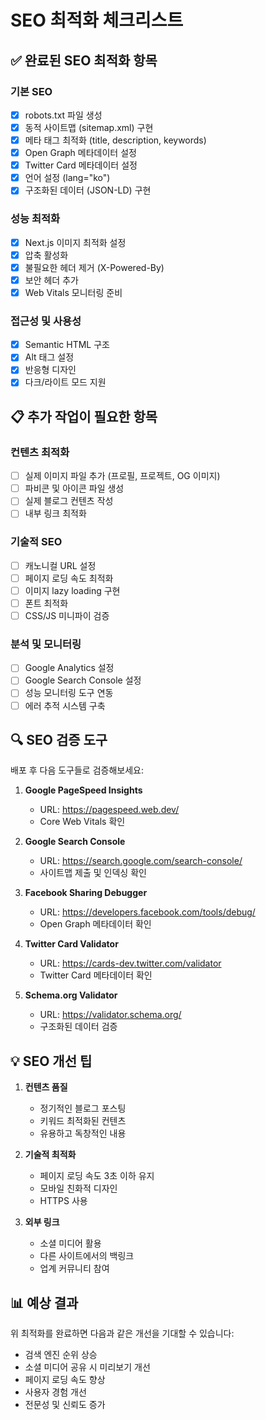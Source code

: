 # SEO 최적화 체크리스트

## ✅ 완료된 SEO 최적화 항목

### 기본 SEO
- [x] robots.txt 파일 생성
- [x] 동적 사이트맵 (sitemap.xml) 구현
- [x] 메타 태그 최적화 (title, description, keywords)
- [x] Open Graph 메타데이터 설정
- [x] Twitter Card 메타데이터 설정
- [x] 언어 설정 (lang="ko")
- [x] 구조화된 데이터 (JSON-LD) 구현

### 성능 최적화
- [x] Next.js 이미지 최적화 설정
- [x] 압축 활성화
- [x] 불필요한 헤더 제거 (X-Powered-By)
- [x] 보안 헤더 추가
- [x] Web Vitals 모니터링 준비

### 접근성 및 사용성
- [x] Semantic HTML 구조
- [x] Alt 태그 설정
- [x] 반응형 디자인
- [x] 다크/라이트 모드 지원

## 📋 추가 작업이 필요한 항목

### 컨텐츠 최적화
- [ ] 실제 이미지 파일 추가 (프로필, 프로젝트, OG 이미지)
- [ ] 파비콘 및 아이콘 파일 생성
- [ ] 실제 블로그 컨텐츠 작성
- [ ] 내부 링크 최적화

### 기술적 SEO
- [ ] 캐노니컬 URL 설정
- [ ] 페이지 로딩 속도 최적화
- [ ] 이미지 lazy loading 구현
- [ ] 폰트 최적화
- [ ] CSS/JS 미니파이 검증

### 분석 및 모니터링
- [ ] Google Analytics 설정
- [ ] Google Search Console 설정
- [ ] 성능 모니터링 도구 연동
- [ ] 에러 추적 시스템 구축

## 🔍 SEO 검증 도구

배포 후 다음 도구들로 검증해보세요:

1. **Google PageSpeed Insights**
   - URL: https://pagespeed.web.dev/
   - Core Web Vitals 확인

2. **Google Search Console**
   - URL: https://search.google.com/search-console/
   - 사이트맵 제출 및 인덱싱 확인

3. **Facebook Sharing Debugger**
   - URL: https://developers.facebook.com/tools/debug/
   - Open Graph 메타데이터 확인

4. **Twitter Card Validator**
   - URL: https://cards-dev.twitter.com/validator
   - Twitter Card 메타데이터 확인

5. **Schema.org Validator**
   - URL: https://validator.schema.org/
   - 구조화된 데이터 검증

## 💡 SEO 개선 팁

1. **컨텐츠 품질**
   - 정기적인 블로그 포스팅
   - 키워드 최적화된 컨텐츠
   - 유용하고 독창적인 내용

2. **기술적 최적화**
   - 페이지 로딩 속도 3초 이하 유지
   - 모바일 친화적 디자인
   - HTTPS 사용

3. **외부 링크**
   - 소셜 미디어 활용
   - 다른 사이트에서의 백링크
   - 업계 커뮤니티 참여

## 📊 예상 결과

위 최적화를 완료하면 다음과 같은 개선을 기대할 수 있습니다:

- 검색 엔진 순위 상승
- 소셜 미디어 공유 시 미리보기 개선
- 페이지 로딩 속도 향상
- 사용자 경험 개선
- 전문성 및 신뢰도 증가
